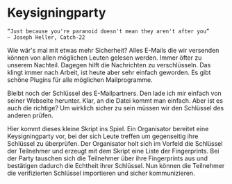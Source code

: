 # Keysigningparty


    “Just because you're paranoid doesn't mean they aren't after you”
    ― Joseph Heller, Catch-22

Wie wär's mal mit etwas mehr Sicherheit? Alles E-Mails die wir versenden können von allen möglichen Leuten gelesen werden. Immer öfter zu unserem Nachteil. Dagegen hilft die Nachrichten zu verschlüsseln. Das klingt immer nach Arbeit, ist heute aber sehr einfach geworden. Es gibt schöne Plugins für alle möglichen Mailprogramme.

Bleibt noch der Schlüssel des E-Mailpartners. Den lade ich mir einfach von seiner Webseite herunter. Klar, an die Datei kommt man einfach. Aber ist es auch die richtige? Um wirklich sicher zu sein müssen wir den Schlüssel des anderen prüfen.

Hier kommt dieses kleine Skript ins Spiel. Ein Organisator bereitet eine Keysigningparty vor, bei der sich Leute treffen um gegenseitig ihre Schlüssel zu überprüfen. Der Organisator holt sich im Vorfeld die Schlüssel der Teilnehmer und erzeugt mit dem Skript eine Liste der Fingerprints. Bei der Party tauschen sich die Teilnehmer über ihre Fingerprints aus und bestätigen dadurch die Echtheit ihrer Schlüssel. Nun können die Teilnehmer die verifizierten Schlüssel importieren und sicher kommunizieren.

